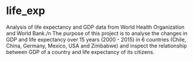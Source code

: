 # life_exp
Analysis of life expectancy and GDP data from World Health Organization and World Bank./n
The purpose of this project is to analyse the changes in GDP and life expectancy over 15 years (2000 - 2015) in 6 countries (Chile, China, Germany, Mexico, USA and Zimbabwe) and inspect the relationship between GDP of a country and life expectancy of its citizens.
